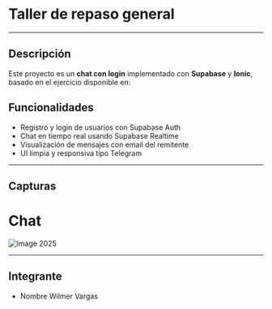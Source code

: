 # Taller de repaso general

---

## Descripción

Este proyecto es un **chat con login** implementado con **Supabase** y **Ionic**, basado en el ejercicio disponible en:

## Funcionalidades

- Registro y login de usuarios con Supabase Auth
- Chat en tiempo real usando Supabase Realtime
- Visualización de mensajes con email del remitente
- UI limpia y responsiva tipo Telegram

---

## Capturas
# Chat

![Image 2025](https://github.com/user-attachments/assets/504318b0-47b3-4cf1-b2db-4cafe90043fc)




---

## Integrante

- Nombre Wilmer Vargas

